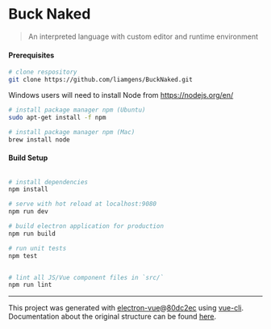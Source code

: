 # Buck Naked 

> An interpreted language with custom editor and runtime environment

#### Prerequisites

``` bash
# clone respository
git clone https://github.com/liamgens/BuckNaked.git

```
Windows users will need to install Node from https://nodejs.org/en/
``` bash
# install package manager npm (Ubuntu)
sudo apt-get install -f npm

# install package manager npm (Mac)
brew install node

```

#### Build Setup

``` bash

# install dependencies
npm install

# serve with hot reload at localhost:9080
npm run dev

# build electron application for production
npm run build

# run unit tests
npm test


# lint all JS/Vue component files in `src/`
npm run lint

```

---

This project was generated with [electron-vue](https://github.com/SimulatedGREG/electron-vue)@[80dc2ec](https://github.com/SimulatedGREG/electron-vue/tree/80dc2ece3425c558bfb2efbd57c3071e1b71be6d) using [vue-cli](https://github.com/vuejs/vue-cli). Documentation about the original structure can be found [here](https://simulatedgreg.gitbooks.io/electron-vue/content/index.html).
